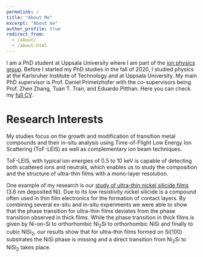 ```yaml
---
permalink: /
title: "About Me"
excerpt: "About me"
author_profile: true
redirect_from: 
  - /about/
  - /about.html
---
```


I am a PhD student at Uppsala University where I am part of the [ion physics group](https://www.physics.uu.se/research/applied-nuclear-physics/groups/ion-physics/). Before I started my PhD studies in the fall of 2020, I studied physics at the Karlsruher Institute of Technology and at Uppsala University. My main PhD supervisor is Prof. Daniel Primetzhofer with the co-supervisors being Prof. Zhen Zhang, Tuan T. Tran, and Eduardo Pitthan. Here you can check my [full CV](https://github.com/philipp-mika-wolf/philipp-mika-wolf.github.io/blob/main/assets/CV.pdf).

# Research Interests

My studies focus on the growth and modification of transition metal compounds and their in-situ analysis using Time-of-Flight Low Energy Ion Scattering (ToF-LEIS) as well as complementary ion beam techniques.

ToF-LEIS, with typical ion energies of 0.5 to 10 keV is capable of detecting both scattered ions and neutrals, which enables us to study the composition and the structure of ultra-thin films with a mono-layer resolution.

One example of my research is our [study of ultra-thin nickel silicide films](https://doi.org/10.1002/smll.202106093) (3.6 nm deposited Ni). Due to its low resistivity nickel silicide is a compound often used in thin film electronics for the formation of contact layers. By combining several ex-situ and in-situ experiments we were able to show that the phase transition for ultra-thin films deviates from the phase transition observed in thick films. While the phase transition in thick films is given by Ni-on-Si to orthorhombic Ni<sub>2</sub>Si to orthorhombic NiSi and finally to cubic NiSi<sub>2</sub>, our results show that for ultra-thin films formed on Si(100) substrates the NiSi phase is missing and a direct transition from Ni<sub>2</sub>Si to NiSi<sub>2</sub> takes place.
